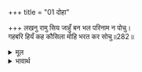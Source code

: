 +++
title = "01 दोहा"

+++
लखनु रामु सिय जाहुँ बन भल परिनाम न पोचु।  
गहबरि हियँ कह कौसिला मोहि भरत कर सोचु॥282॥  

<details><summary>मूल</summary>

लखनु रामु सिय जाहुँ बन भल परिनाम न पोचु।  
गहबरि हियँ कह कौसिला मोहि भरत कर सोचु॥282॥  
</details>

<details><summary>भावार्थ</summary>

कौसल्याजी ने दुःख भरे हृदय से कहा- श्री राम, लक्ष्मण और सीता वन में जाएँ, इसका परिणाम तो अच्छा ही होगा, बुरा नहीं। मुझे तो भरत की चिन्ता है॥282॥  
</details>



